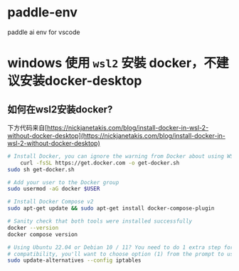 # paddle-env
paddle ai env for vscode

# windows 使用 `wsl2` 安裝 docker，不建议安装docker-desktop

## 如何在wsl2安装docker?
下方代码来自[https://nickjanetakis.com/blog/install-docker-in-wsl-2-without-docker-desktop](https://nickjanetakis.com/blog/install-docker-in-wsl-2-without-docker-desktop)

```bash
# Install Docker, you can ignore the warning from Docker about using WSL
    curl -fsSL https://get.docker.com -o get-docker.sh
sudo sh get-docker.sh

# Add your user to the Docker group
sudo usermod -aG docker $USER

# Install Docker Compose v2
sudo apt-get update && sudo apt-get install docker-compose-plugin

# Sanity check that both tools were installed successfully
docker --version
docker compose version

# Using Ubuntu 22.04 or Debian 10 / 11? You need to do 1 extra step for iptables
# compatibility, you'll want to choose option (1) from the prompt to use iptables-legacy.
sudo update-alternatives --config iptables
```
